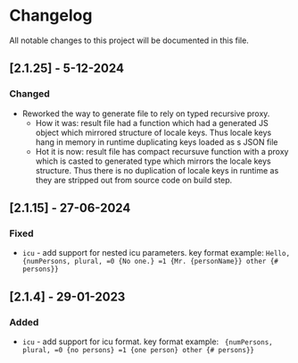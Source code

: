 # Changelog
All notable changes to this project will be documented in this file.

## [2.1.25] - 5-12-2024
### Changed
- Reworked the way to generate file to rely on typed recursive proxy.
  - How it was: result file had a function which had a generated JS object which mirrored structure of locale keys. Thus locale keys hang in memory in runtime duplicating keys loaded as s JSON file
  - Hot it is now: result file has compact recursuve function with a proxy which is casted to generated type which mirrors the locale keys structure. Thus there is no duplication of locale keys in runtime as they are stripped out from source code on build step.

## [2.1.15] - 27-06-2024
### Fixed
- `icu` - add support for nested icu parameters. key format example: `Hello, {numPersons, plural, =0 {No one.} =1 {Mr. {personName}} other {# persons}}`

## [2.1.4] - 29-01-2023
### Added
- `icu` - add support for icu format. key format example: ` {numPersons, plural, =0 {no persons} =1 {one person} other {# persons}}`
